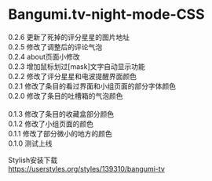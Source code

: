 # Bangumi.tv-night-mode-CSS
0.2.6 更新了死掉的评分星星的图片地址</br>
0.2.5 修改了调整后的评论气泡</br>
0.2.4 about页面小修改</br>
0.2.3 增加鼠标划过[mask]文字自动显示功能</br>
0.2.2 修改了评分星星和电波提醒界面颜色</br>
0.2.1 修改了条目的看过界面和小组页面的部分字体颜色</br>
0.2.0 修改了条目的吐槽箱的气泡颜色</br>
</br>
0.1.3 修改了条目的收藏盒部分颜色</br>
0.1.2 修改了小组页面的颜色</br>
0.1.1 修改了部分微小的地方的颜色</br>
0.1.0 测试上线</br>

Stylish安装下载</br>
https://userstyles.org/styles/139310/bangumi-tv</br>

